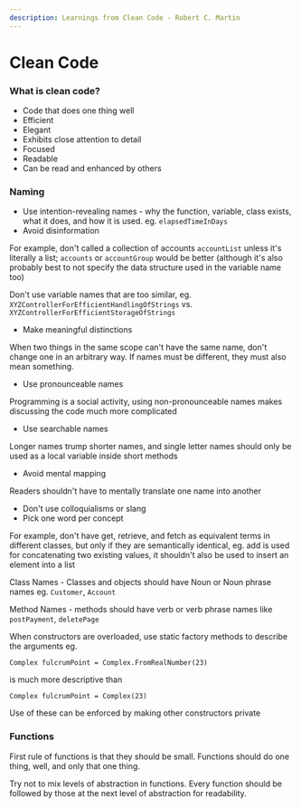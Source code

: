 ```yaml
---
description: Learnings from Clean Code - Robert C. Martin
---
```


# Clean Code

### What is clean code?

* Code that does one thing well&#x20;
* Efficient
* Elegant&#x20;
* Exhibits close attention to detail&#x20;
* Focused&#x20;
* Readable&#x20;
* Can be read and enhanced by others

### Naming

* Use intention-revealing names - why the function, variable, class exists, what it does, and how it is used. eg. `elapsedTimeInDays`
* Avoid disinformation

For example, don't called a collection of accounts `accountList` unless it's literally a list; `accounts` or `accountGroup` would be better (although it's also probably best to not specify the data structure used in the variable name too)

Don't use variable names that are too similar, eg. `XYZControllerForEfficientHandlingOfStrings` vs. `XYZControllerForEfficientStorageOfStrings`

* Make meaningful distinctions&#x20;

When two things in the same scope can't have the same name, don't change one in an arbitrary way. If names must be different, they must also mean something.

* Use pronounceable names&#x20;

Programming is a social activity, using non-pronounceable names makes discussing the code much more complicated

* Use searchable names&#x20;

Longer names trump shorter names, and single letter names should only be used as a local variable inside short methods

* Avoid mental mapping&#x20;

Readers shouldn't have to mentally translate one name into another

* Don't use colloquialisms or slang
* Pick one word per concept&#x20;

For example, don't have get, retrieve, and fetch as equivalent terms in different classes, but only if they are semantically identical, eg. add is used for concatenating two existing values, it shouldn't also be used to insert an element into a list



Class Names - Classes and objects should have Noun or Noun phrase names eg. `Customer`, `Account`

Method Names - methods should have verb or verb phrase names like `postPayment`, `deletePage`

When constructors are overloaded, use static factory methods to describe the arguments eg.

`Complex fulcrumPoint = Complex.FromRealNumber(23)`

is much more descriptive than

`Complex fulcrumPoint = Complex(23)`

Use of these can be enforced by making other constructors private

### Functions

First rule of functions is that they should be small. Functions should do one thing, well, and only that one thing.

Try not to mix levels of abstraction in functions. Every function should be followed by those at the next level of abstraction for readability.
